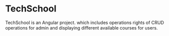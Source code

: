 # TechSchool

TechSchool is an Angular project. which includes operations rights of CRUD operations for admin and displaying different available courses for users.
